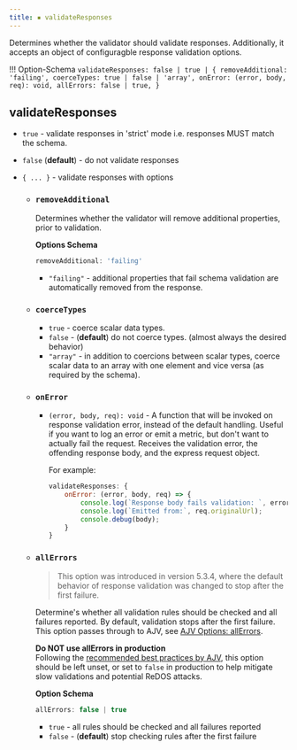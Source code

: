 ```yaml
---
title: ▪️ validateResponses
---
```


Determines whether the validator should validate responses. Additionally, it accepts an object of configuragble response validation options.

!!! Option-Schema
    ```
    validateResponses: false | true | {
        removeAdditional: 'failing',
        coerceTypes: true | false | 'array',
        onError: (error, body, req): void,
        allErrors: false | true,
    }
    ```

## validateResponses
- `true` - validate responses in 'strict' mode i.e. responses MUST match the schema.
- `false` (**default**) - do not validate responses
- `{ ... }` - validate responses with options

    - ### `removeAdditional`

        Determines whether the validator will remove additional properties, prior to validation.

        **Options Schema**
        ```javascript
        removeAdditional: 'failing'
        ```

        - `"failing"` - additional properties that fail schema validation are automatically removed from the response.

    - ### `coerceTypes`

        - `true` - coerce scalar data types.
        - `false` - (**default**) do not coerce types. (almost always the desired behavior)
        - `"array"` - in addition to coercions between scalar types, coerce scalar data to an array with one element and vice versa (as required by the schema).

    - ### `onError`

        - `(error, body, req): void` - A function that will be invoked on response validation error, instead of the default handling. Useful if you want to log an error or emit a metric, but don't want to actually fail the request. Receives the validation error, the offending response body, and the express request object.

            For example:

            ```javascript
            validateResponses: {
                onError: (error, body, req) => {
                    console.log(`Response body fails validation: `, error);
                    console.log(`Emitted from:`, req.originalUrl);
                    console.debug(body);
                }
            }
            ```

    - ### `allErrors`

        > This option was introduced in version 5.3.4, where the default behavior of response validation was changed to stop after the first failure.

        Determine's whether all validation rules should be checked and all failures reported. By default, validation stops after the first failure. This option passes through to AJV, see [AJV Options: allErrors](https://ajv.js.org/options.html#allerrors).

        **Do NOT use allErrors in production**  
        Following the [recommended best practices by AJV](https://ajv.js.org/security.html#security-risks-of-trusted-schemas), this option should be left unset, or set to `false` in production to help mitigate slow validations and potential ReDOS attacks.

        **Option Schema**
        ```javascript
        allErrors: false | true
        ```

        - `true` - all rules should be checked and all failures reported
        - `false` - (**default**) stop checking rules after the first failure

